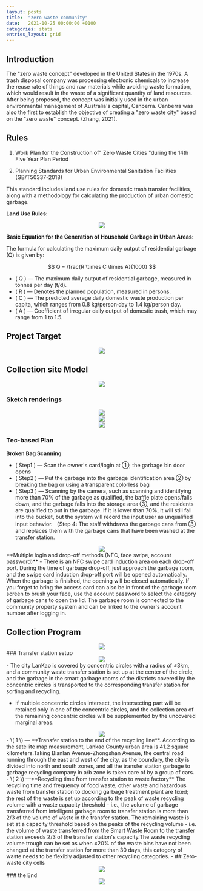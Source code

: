 ```yaml
---
layout: posts
title:  "zero waste community"
date:   2021-10-25 00:00:00 +0100
categories: stats
entries_layout: grid
---
```


## Introduction

The "zero waste concept" developed in the United States in the 1970s. A trash disposal company was processing electronic chemicals to increase the reuse rate of things and raw materials while avoiding waste formation, which would result in the waste of a significant quantity of land resources. After being proposed, the concept was initially used in the urban environmental management of Australia's capital, Canberra. Canberra was also the first to establish the objective of creating a "zero waste city" based on the "zero waste" concept. (Zhang, 2021).

## Rules

1. Work Plan for the Construction of" Zero Waste Cities "during the 14th Five Year Plan Period

2. Planning Standards for Urban Environmental Sanitation Facilities (GB/T50337-2018)

This standard includes land use rules for domestic trash transfer facilities, along with a methodology for calculating the production of urban domestic garbage.

**Land Use Rules:**

<center> <img style="max-width: 500px; height: auto;" src = "/images/chart1.png"> </center>

**Basic Equation for the Generation of Household Garbage in Urban Areas:**

The formula for calculating the maximum daily output of residential garbage (Q) is given by:

$$ Q = \frac{R \times C \times A}{1000} $$

- \( Q \) — The maximum daily output of residential garbage, measured in tonnes per day (t/d).
- \( R \) — Denotes the planned population, measured in persons.
- \( C \) — The predicted average daily domestic waste production per capita, which ranges from 0.8 kg/person·day to 1.4 kg/person·day.
- \( A \) — Coefficient of irregular daily output of domestic trash, which may range from 1 to 1.5.
	

## Project Target
<center> <img style="max-width: 400px; height: auto;" src = "../images/pic1.png"> </center>

## Collection site Model
<center> <img style="max-width: 400px; height: auto;" src = "../images/map1.jpg"> </center>

### Sketch renderings
<center> <img style="max-width: 400px; height: auto;" src = "../images/sketc.jpg"> </center>
<center> <img style="max-width: 400px; height: auto;" src = "../images/model1.jpg"> </center>
<center> <img style="max-width: 400px; height: auto;" src = "../images/model2.jpg"> </center>

### Tec-based Plan
**Broken Bag Scanning**
- \( Step1 \) — Scan the owner's card/login at ①, the garbage bin door opens 
- \( Step2 \) —  Put the garbage into the garbage identification area ② by breaking the bag or using a transparent colorless bag 
- \( Step3 \) —  Scanning by the camera, such as scanning and identifying more than 70% of the garbage as qualified, the baffle plate opens/falls down, and the garbage falls into the storage area ③, and the residents are qualified to put in the garbage. If it is lower than 70%, it will still fall into the bucket, but the system will record the input user as unqualified input behavior. （Step 4: The staff withdraws the garbage cans from ③ and replaces them with the garbage cans that have been washed at the transfer station.
<center> <img style="max-width: 500px; height: auto;" src = "/images/model3.jpg"> </center>
**Multiple login and drop-off methods (NFC, face swipe, account password)**
- There is an NFC swipe card induction area on each drop-off port. During the time of garbage drop-off, just approach the garbage room, and the swipe card induction drop-off port will be opened automatically. When the garbage is finished, the opening will be closed automatically. If you forget to bring the access card can also be in front of the garbage room screen to brush your face, use the account password to select the category of garbage cans to open the lid. The garbage room is connected to the community property system and can be linked to the owner's account number after logging in.

## Collection Program
<center> <img style="max-width: 500px; height: auto;" src = "../images/map2.jpg"> </center>
### Transfer station setup
<center> <img style="max-width: 500px; height: auto;" src = "../images/model3.jpg"> </center>
- The city LanKao is covered by concentric circles with a radius of ≤3km, and a community waste transfer station is set up at the center of the circle, and the garbage in the smart garbage rooms of the districts covered by the concentric circles is transported to the corresponding transfer station for sorting and recycling.

- If multiple concentric circles intersect, the intersecting part will be retained only in one of the concentric circles, and the collection area of the remaining concentric circles will be supplemented by the uncovered marginal areas.
  
<center> <img style="max-width: 500px; height: auto;" src = "../images/area1.jpg"> </center>
- \( 1 \) — **Transfer station to the end of the recycling line**. According to the satellite map measurement, Lankao County urban area is 41.2 square kilometers.Taking Bianlan Avenue-Zhongshan Avenue, the central road running through the east and west of the city, as the boundary, the city is divided into north and south zones, and all the transfer station garbage to garbage recycling company in a/b zone is taken care of by a group of cars.
- \( 2 \) —**Recycling time from transfer station to waste factory** The recycling time and frequency of food waste, other waste and hazardous waste from transfer station to docking garbage treatment plant are fixed; the rest of the waste is set up according to the peak of waste recycling volume with a waste capacity threshold - i.e., the volume of garbage transferred from intelligent garbage room to transfer station is more than 2/3 of the volume of waste in the transfer station. The remaining waste is set at a capacity threshold based on the peaks of the recycling volume - i.e. the volume of waste transferred from the Smart Waste Room to the transfer station exceeds 2/3 of the transfer station's capacity.The waste recycling volume trough can be set as when ≥20% of the waste bins have not been changed at the transfer station for more than 30 days, this category of waste needs to be flexibly adjusted to other recycling categories.
- 
## Zero-waste city cells
</center><center> <img style="max-width: 500px; height: auto;" src = "../images/map3.jpg"> </center>
### the End
<center> <img style="max-width: 500px; height: auto;" src = "../images/smart.jpg"> </center>

